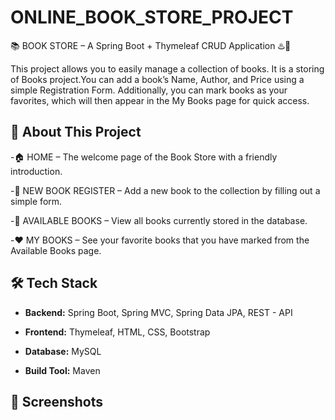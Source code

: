 # ONLINE_BOOK_STORE_PROJECT
📚 BOOK STORE – A Spring Boot + Thymeleaf CRUD Application ♨️🍃

This project allows you to easily manage a collection of books.
It is a storing of Books project.You can add a book’s Name, Author, and Price using a simple Registration Form.
Additionally, you can mark books as your favorites, which will then appear in the My Books page for quick access.

## 🚀 **About This Project** 

-🏠 HOME – The welcome page of the Book Store with a friendly introduction.

-📝 NEW BOOK REGISTER – Add a new book to the collection by filling out a simple form.

-📖 AVAILABLE BOOKS – View all books currently stored in the database.

-❤️ MY BOOKS – See your favorite books that you have marked from the Available Books page.

## 🛠️ Tech Stack

- **Backend:** Spring Boot, Spring MVC, Spring Data JPA, REST - API
 
- **Frontend:** Thymeleaf, HTML, CSS, Bootstrap
 
- **Database:** MySQL
 
- **Build Tool:** Maven


## 📸 **Screenshots**  
